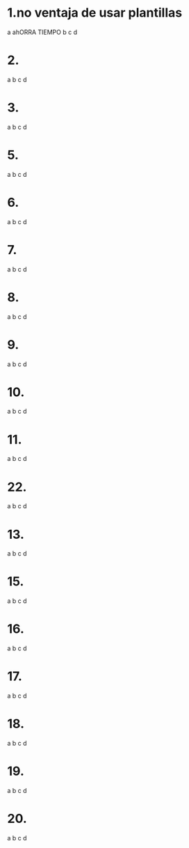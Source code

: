 # 1.no ventaja de usar plantillas
a ahORRA TIEMPO
b
c
d

# 2.
a
b
c
d

# 3.
a 
b
c
d

# 5.
a
b
c
d
# 6.
a 
b
c
d

# 7.
a
b
c
d
# 8.
a 
b
c
d

# 9.
a
b
c
d
# 10.
a 
b
c
d

# 11.
a 
b
c
d

# 22.
a
b
c
d

# 13.
a 
b
c
d

# 15.
a
b
c
d
# 16.
a 
b
c
d

# 17.
a
b
c
d
# 18.
a 
b
c
d

# 19.
a
b
c
d
# 20.
a 
b
c
d